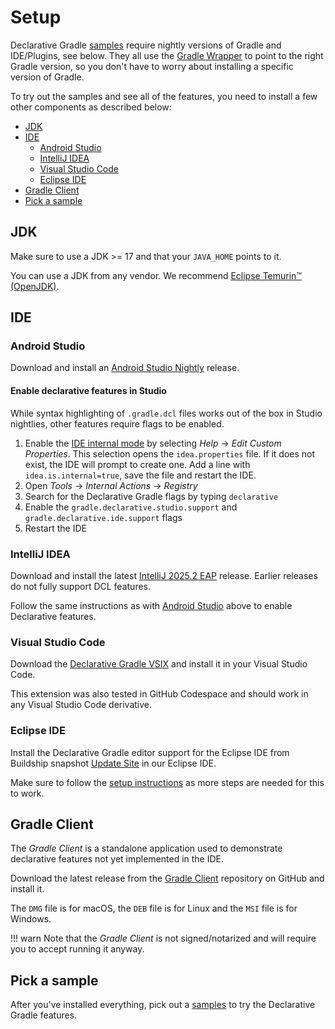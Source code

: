 <!-- omit in toc -->
# Setup

Declarative Gradle [samples](./samples.md) require nightly versions of Gradle and IDE/Plugins, see below.
They all use the [Gradle Wrapper](https://docs.gradle.org/current/userguide/gradle_wrapper.html) to point to the right Gradle version, so you don't have to worry about installing a specific version of Gradle.

To try out the samples and see all of the features, you need to install a few other components as described below:

- [JDK](#jdk)
- [IDE](#ide)
  - [Android Studio](#android-studio)
  - [IntelliJ IDEA](#intellij-idea)
  - [Visual Studio Code](#visual-studio-code)
  - [Eclipse IDE](#eclipse-ide)
- [Gradle Client](#gradle-client)
- [Pick a sample](#pick-a-sample)

## JDK

Make sure to use a JDK >= 17 and that your `JAVA_HOME` points to it.

You can use a JDK from any vendor.
We recommend [Eclipse Temurin™ (OpenJDK)](https://adoptium.net/temurin/releases/).

## IDE

### Android Studio

Download and install an [Android Studio Nightly](https://developer.android.com/studio/nightly) release.

<!-- omit in toc -->
#### Enable declarative features in Studio

While syntax highlighting of `.gradle.dcl` files works out of the box in Studio nightlies, other features require flags to be enabled.

1. Enable the [IDE internal mode](https://plugins.jetbrains.com/docs/intellij/enabling-internal.html) by selecting _Help_ -> _Edit Custom Properties_. This selection opens the `idea.properties` file. If it does not exist, the IDE will prompt to create one. Add a line with `idea.is.internal=true`, save the file and restart the IDE.
2. Open _Tools_ -> _Internal Actions_ -> _Registry_
3. Search for the Declarative Gradle flags by typing `declarative`
4. Enable the `gradle.declarative.studio.support` and `gradle.declarative.ide.support` flags
5. Restart the IDE

### IntelliJ IDEA

Download and install the latest [IntelliJ 2025.2 EAP](https://www.jetbrains.com/idea/nextversion/) release. Earlier releases do not fully support DCL features. 

Follow the same instructions as with [Android Studio](#android-studio) above to enable Declarative features.

### Visual Studio Code

Download the [Declarative Gradle VSIX](https://gradle.github.io/declarative-vscode-extension/) and install it in your Visual Studio Code.

This extension was also tested in GitHub Codespace and should work in any Visual Studio Code derivative.

### Eclipse IDE

Install the Declarative Gradle editor support for the Eclipse IDE from Buildship snapshot [Update Site](https://github.com/eclipse/buildship/blob/master/docs/user/DeclarativeGradle.md) in our Eclipse IDE.

Make sure to follow the [setup instructions](https://github.com/eclipse/buildship/blob/master/docs/user/DeclarativeGradle.md#setup) as more steps are needed for this to work.

## Gradle Client

The _Gradle Client_ is a standalone application used to demonstrate declarative features not yet implemented in the IDE.

Download the latest release from the [Gradle Client](https://github.com/gradle/gradle-client/releases/latest) repository on GitHub and install it.

The `DMG` file is for macOS, the `DEB` file is for Linux and the `MSI` file is for Windows.

!!! warn
    Note that the _Gradle Client_ is not signed/notarized and will require you to accept running it anyway.

## Pick a sample

After you've installed everything, pick out a [samples](./samples.md) to try the Declarative Gradle features.
